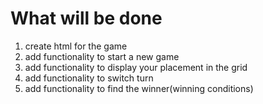 # What will be done
1. create html for the game
2. add functionality to start a new game
3. add functionality to display your placement in the grid
4. add functionality to switch turn
5. add functionality to find the winner(winning conditions)